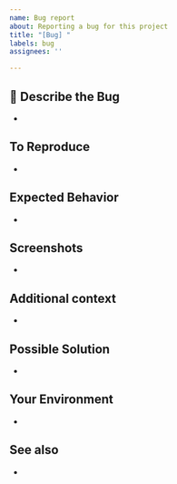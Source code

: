 ```yaml
---
name: Bug report
about: Reporting a bug for this project
title: "[Bug] "
labels: bug
assignees: ''

---
```


## :bug: Describe the Bug
-

## To Reproduce
-

## Expected Behavior
- 

## Screenshots
-

## Additional context
-

## Possible Solution
-

## Your Environment
-

## See also
-